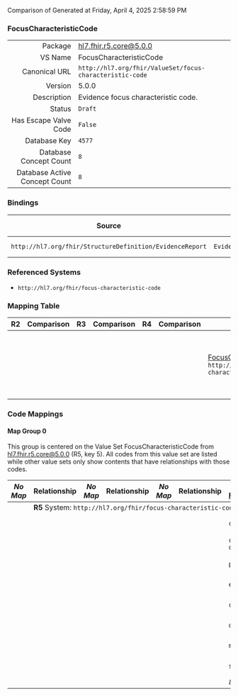 Comparison of 
Generated at Friday, April 4, 2025 2:58:59 PM

### FocusCharacteristicCode

|      |     |
| ---: | --- |
| Package | hl7.fhir.r5.core@5.0.0 |
| VS Name | FocusCharacteristicCode |
| Canonical URL | `http://hl7.org/fhir/ValueSet/focus-characteristic-code` |
| Version | 5.0.0 |
| Description | Evidence focus characteristic code. |
| Status | `Draft` |
| Has Escape Valve Code | `False` |
| Database Key | `4577` |
| Database Concept Count | `8` |
| Database Active Concept Count | `8` |
### Bindings

| Source | Element | Binding | Strength | Element Short |
| ------ | ------- | ------- | -------- | ------------- |
| `http://hl7.org/fhir/StructureDefinition/EvidenceReport` | `EvidenceReport.subject.characteristic.code` | `http://hl7.org/fhir/ValueSet/focus-characteristic-code` | `Extensible` | Characteristic code |

### Referenced Systems

* `http://hl7.org/fhir/focus-characteristic-code`
### Mapping Table

| R2 | Comparison | R3 | Comparison | R4 | Comparison | R4B | Comparison | R5
| --- | --- | --- | --- | --- | --- | --- | --- | ---
| | | | | | | [FocusCharacteristicCode](/docs/R4B/ValueSets/FocusCharacteristicCode.md)<br/> `http://hl7.org/fhir/ValueSet/focus-characteristic-code\|4.3.0` | →→→→→→→<br/>``<br/>- DBKey: `889`<br/>- Reviewed: `n/a`<br/>- By: `n/a`<br/>→→→→→→→<hr/>←←←←←←←<br/>``<br/>- DBKey: `1150`<br/>- Reviewed: `n/a`<br/>- By: `n/a`<br/>←←←←←←←| [FocusCharacteristicCode](/docs/R5/ValueSets/FocusCharacteristicCode.md)<br/> `http://hl7.org/fhir/ValueSet/focus-characteristic-code\|5.0.0` 

### Code Mappings


#### Map Group 0

This group is centered on the Value Set FocusCharacteristicCode from hl7.fhir.r5.core@5.0.0 (R5, key 5).
All codes from this value set are listed while other value sets only show contents that have relationships with those codes.

| *No Map* | Relationship | *No Map* | Relationship | *No Map* | Relationship | [R4B FocusCharacteristicCode](/docs/R4B/ValueSets/FocusCharacteristicCode.md)| Relationship | R5 FocusCharacteristicCode
| --- | --- | --- | --- | --- | --- | --- | --- | ---
| <td colspan="8">**R5** System: `http://hl7.org/fhir/focus-characteristic-code`
| | | | | | | `citation`| _Equivalent_ <br/>(8283/10588)| **`citation`**
| | | | | | | `clinical-outcomes-observed`| _Equivalent_ <br/>(8286/10591)| **`clinical-outcomes-observed`**
| | | | | | | `population`| _Equivalent_ <br/>(8288/10593)| **`population`**
| | | | | | | `exposure`| _Equivalent_ <br/>(8282/10587)| **`exposure`**
| | | | | | | `comparator`| _Equivalent_ <br/>(8281/10586)| **`comparator`**
| | | | | | | `outcome`| _Equivalent_ <br/>(8287/10592)| **`outcome`**
| | | | | | | `medication-exposures`| _Equivalent_ <br/>(8284/10589)| **`medication-exposures`**
| | | | | | | `study-type`| _Equivalent_ <br/>(8285/10590)| **`study-type`**
| | | | | | | *8 of 8 codes used* | | *8 of 8 codes used* 

